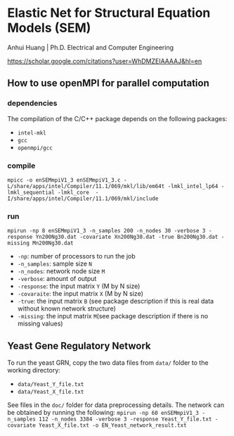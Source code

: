 # Elastic Net for Structural Equation Models (SEM)

Anhui Huang | Ph.D. Electrical and Computer Engineering 

<https://scholar.google.com/citations?user=WhDMZEIAAAAJ&hl=en>

## How to use openMPI for parallel computation 

### dependencies
The compilation of the C/C++ package depends on the following packages:
- `intel-mkl`
- `gcc`
- `openmpi/gcc`

### compile
`mpicc -o enSEMmpiV1_3 enSEMmpiV1_3.c -L/share/apps/intel/Compiler/11.1/069/mkl/lib/em64t -lmkl_intel_lp64 -lmkl_sequential -lmkl_core  -I/share/apps/intel/Compiler/11.1/069/mkl/include`

### run
`mpirun -np 8 enSEMmpiV1_3 -n_samples 200 -n_nodes 30 -verbose 3 -response Yn200Ng30.dat -covariate Xn200Ng30.dat -true Bn200Ng30.dat -missing Mn200Ng30.dat`

- `-np`: number of processors to run the job
- `-n_samples`: sample size `N`
- `-n_nodes`: network node size `M`
- `-verbose`: amount of output 
- `-response`: the input matrix `Y` (M by N size)
- `-covaraite`: the input matrix `X` (M by N size)
- `-true`: the input matrix `B` (see package description if this is real data without known network structure)
- `-missing`: the input matrix `M`(see package description if there is no missing values)

## Yeast Gene Regulatory Network
To run the yeast GRN, copy the two data files from `data/` folder to the working directory:
- `data/Yeast_Y_file.txt`
- `data/Yeast_X_file.txt`

See files in the `doc/` folder for data preprocessing details. The network can be obtained by running the following: 
`mpirun -np 60 enSEMmpiV1_3 -n_samples 112 -n_nodes 3384 -verbose 3 -response Yeast_Y_file.txt -covariate Yeast_X_file.txt -o EN_Yeast_network_result.txt`
